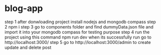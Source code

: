 # blog-app
step 1 
after donwloading project install nodejs and mongodb compass
step 2 
npm i
step 3
go to components folder and find dummyData.json file and import it into your mongodb compass for testing purpose
step 4
run the project using this command  npm run dev when its successfully run go to http://localhost:3000/
step 5 
go to http://localhost:3000/admin to create update and delete post 
